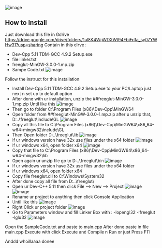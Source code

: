 ![image](https://github.com/RezaXun/KOMGRAF4704/assets/106087397/b03d78c2-c1b7-473f-b1ad-43fedf3e17e2)


## How to Install 

Just download this file in Gdrive
https://drive.google.com/drive/folders/1ul8K4WpWDXWt94FbiFp1a_sy07YWHw31?usp=sharing
Contain in this dirve :
- Dev-Cpp 5.11 TDM-GCC 4.9.2 Setup.exe
- file linker.txt
- freeglut-MinGW-3.0.0-1.mp.zip
- Sampe Code.txt
![image](https://github.com/RezaXun/KOMGRAF4704/assets/106087397/603089b7-3410-42c4-9850-8fc2c1f3a215)

Follow the instruct for this installation
- Install Dev-Cpp 5.11 TDM-GCC 4.9.2 Setup.exe to your PC/Laptop just next n set up to default option
- After done with ur installation, unzip the ##freeglut-MinGW-3.0.0-1.mp.zip
  Until like this
![image](https://github.com/RezaXun/KOMGRAF4704/assets/106087397/b55c93ea-856d-4d38-af4c-963b181fc6d4)
- Then go to folder C:\Program Files (x86)\Dev-Cpp\MinGW64
- Open folder from ##freeglut-MinGW-3.0.0-1.mp.zip after u unzip that, D:..\freeglut\include\GL
![image](https://github.com/RezaXun/KOMGRAF4704/assets/106087397/a4dda7d8-4625-4a99-aa62-8d4efd2f0350)
- Copy all this file to C:\Program Files (x86)\Dev-Cpp\MinGW64\x86_64-w64-mingw32\include\GL
- Then Open folder D:..\freeglut\lib
![image](https://github.com/RezaXun/KOMGRAF4704/assets/106087397/c439a09a-bd1a-4d13-b532-4e7c24ddb67b)
- If ur windows version have 32x use files under the x64 folder
![image](https://github.com/RezaXun/KOMGRAF4704/assets/106087397/61255c83-ef2c-453c-a8e9-14d995950bfb)
- If ur windows x64, open folder x64
![image](https://github.com/RezaXun/KOMGRAF4704/assets/106087397/cbcb865c-70ee-42c9-859f-5281954b26c4)
- Copy that file to C:\Program Files (x86)\Dev-Cpp\MinGW64\x86_64-w64-mingw32\lib
- Open again ur unzip file go to D:..\freeglut\bin 
![image](https://github.com/RezaXun/KOMGRAF4704/assets/106087397/77e4baf5-76d2-4747-b9d1-6143ae6a643a)
- If ur windows version have 32x use files under the x64 folder
- If ur windows x64, open folder x64
- Copy file freeglut.dll to C:\Windows\System32
- After done copy all file from D:..\freeglut\
- Open ur Dev-C++ 5.11 then click File --> New --> Project
![image](https://github.com/RezaXun/KOMGRAF4704/assets/106087397/39f0df1d-5b78-4b8f-9985-1eb56b37cad4)
![image](https://github.com/RezaXun/KOMGRAF4704/assets/106087397/b9d65a84-39a5-4b0c-bea6-b003cd97ed82)
- Rename ur project to anything then click Console Application
- Until like this
![image](https://github.com/RezaXun/KOMGRAF4704/assets/106087397/831495bc-a1f5-4dfb-bd2a-a29310638b77)
- Right Click ur project folder
![image](https://github.com/RezaXun/KOMGRAF4704/assets/106087397/6ebb8518-4b0c-4f12-ac81-7ac6dc977b47)
- Go to Parameters window and fill Linker Box with :
-lopengl32
-lfreeglut
-lglu32
![image](https://github.com/RezaXun/KOMGRAF4704/assets/106087397/93f08b90-d8cb-4d15-a30a-c10ac3907988)

Open the SampleCode.txt and paste to main.cpp
After done paste in file main.cpp Execute with click Execute and Compile n Run or just Press F11

Anddd whoillaaaa donee 




